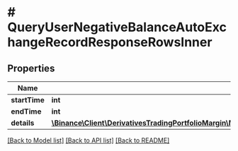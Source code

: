 # # QueryUserNegativeBalanceAutoExchangeRecordResponseRowsInner

## Properties

Name | Type | Description | Notes
------------ | ------------- | ------------- | -------------
**startTime** | **int** |  | [optional]
**endTime** | **int** |  | [optional]
**details** | [**\Binance\Client\DerivativesTradingPortfolioMargin\Model\QueryUserNegativeBalanceAutoExchangeRecordResponseRowsInnerDetailsInner[]**](QueryUserNegativeBalanceAutoExchangeRecordResponseRowsInnerDetailsInner.md) |  | [optional]

[[Back to Model list]](../../README.md#models) [[Back to API list]](../../README.md#endpoints) [[Back to README]](../../README.md)
